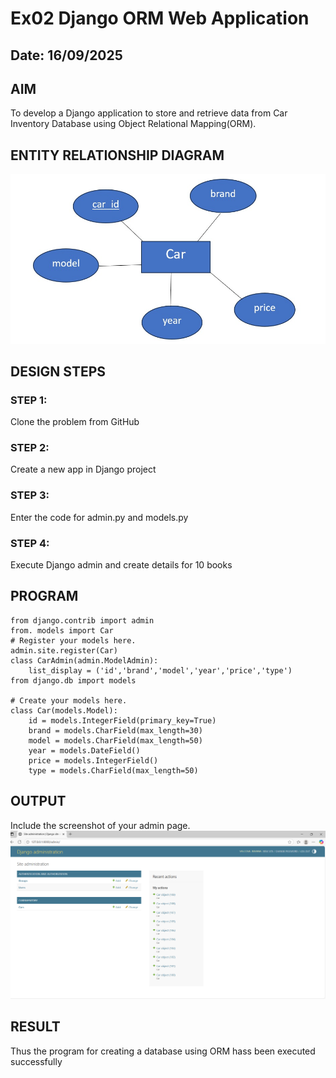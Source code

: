 # Ex02 Django ORM Web Application
## Date: 16/09/2025

## AIM
To develop a Django application to store and retrieve data from Car Inventory Database using Object Relational Mapping(ORM).

## ENTITY RELATIONSHIP DIAGRAM

![alt text](<django er diagram.jpg>)

## DESIGN STEPS

### STEP 1:
Clone the problem from GitHub

### STEP 2:
Create a new app in Django project

### STEP 3:
Enter the code for admin.py and models.py

### STEP 4:
Execute Django admin and create details for 10 books

## PROGRAM
```
from django.contrib import admin
from. models import Car
# Register your models here.
admin.site.register(Car)
class CarAdmin(admin.ModelAdmin):
    list_display = ('id','brand','model','year','price','type')
from django.db import models

# Create your models here.
class Car(models.Model):
    id = models.IntegerField(primary_key=True)
    brand = models.CharField(max_length=30)
    model = models.CharField(max_length=50)
    year = models.DateField()
    price = models.IntegerField()
    type = models.CharField(max_length=50)

```


## OUTPUT

Include the screenshot of your admin page.
![alt text](<web django-2.png>)


## RESULT
Thus the program for creating a database using ORM hass been executed successfully
